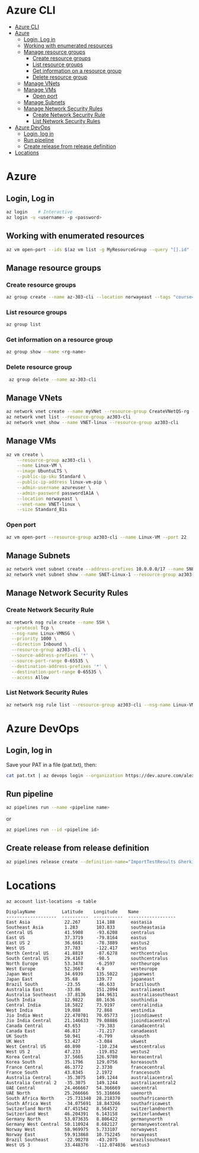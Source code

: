# Azure CLI
<!--ts-->
* [Azure CLI](az.md#azure-cli)
* [Azure](az.md#azure)
   * [Login, Log in](az.md#login-log-in)
   * [Working with enumerated resources](az.md#working-with-enumerated-resources)
   * [Manage resource groups](az.md#manage-resource-groups)
      * [Create resource groups](az.md#create-resource-groups)
      * [List resource groups](az.md#list-resource-groups)
      * [Get information on a resource group](az.md#get-information-on-a-resource-group)
      * [Delete resource group](az.md#delete-resource-group)
   * [Manage VNets](az.md#manage-vnets)
   * [Manage VMs](az.md#manage-vms)
      * [Open port](az.md#open-port)
   * [Manage Subnets](az.md#manage-subnets)
   * [Manage Network Security Rules](az.md#manage-network-security-rules)
      * [Create Network Security Rule](az.md#create-network-security-rule)
      * [List Network Security Rules](az.md#list-network-security-rules)
* [Azure DevOps](az.md#azure-devops)
   * [Login, log in](az.md#login-log-in-1)
   * [Run pipeline](az.md#run-pipeline)
   * [Create release from release definition](az.md#create-release-from-release-definition)
* [Locations](az.md#locations)

<!-- Added by: runner, at: Mon Feb 14 07:33:10 UTC 2022 -->

<!--te-->

# Azure

## Login, Log in
```bash
az login    # Interactive
az login -u <username> -p <password>
```

## Working with enumerated resources
```bash
az vm open-port --ids $(az vm list -g MyResourceGroup --query "[].id" -o tsv) --port '*'
```

## Manage resource groups

### Create resource groups
```bash
az group create --name az-303-cli --location norwayeast --tags "course=az303"
```

### List resource groups
```bash
az group list
```

### Get information on a resource group
```bash
az group show --name <rg-name>
```

### Delete resource group
```bash
 az group delete --name az-303-cli
```

## Manage VNets
```bash
az network vnet create --name myVNet --resource-group CreateVNetQS-rg --subnet-name default --location norwauest --address-prefix 10.0.0.0/16
az network vnet list --resource-group az303-cli
az network vnet show --name VNET-linux --resource-group az303-cli
```

## Manage VMs
```bash
az vm create \
    --resource-group az303-cli \
    --name Linux-VM \
    --image UbuntuLTS \
    --public-ip-sku Standard \
    --public-ip-address linux-vm-pip \
    --admin-username azureuser \
    --admin-password password1A1A \
    --location norwayeast \
    --vnet-name VNET-linux \
    --size Standard_B1s
```

### Open port
```bash
az vm open-port --resource-group az303-cli --name Linux-VM --port 22
```

## Manage Subnets
```bash
az network vnet subnet create --address-prefixes 10.0.0.0/17 --name SNET-Linux-1 --resource-group az303-cli --vnet-name VNET-linux
az network vnet subnet show --name SNET-Linux-1 --resource-group az303-cli --vnet-name VNET-Linux
```

## Manage Network Security Rules

### Create Network Security Rule
```bash
az network nsg rule create --name SSH \
  --protocol Tcp \
  --nsg-name Linux-VMNSG \
  --priority 1000 \
  --direction Inbound \
  --resource-group az303-cli \
  --source-address-prefixes '*' \
  --source-port-range 0-65535 \
  --destination-address-prefixes '*' \
  --destination-port-range 0-65535 \
  --access Allow
```

### List Network Security Rules
```bash
az network nsg rule list --resource-group az303-cli --nsg-name Linux-VMNSG
```

# Azure DevOps

## Login, log in
Save your PAT in a file (pat.txt), then:
```bash
cat pat.txt | az devops login --organization https://dev.azure.com/alexanderhjelmsolidify
```

## Run pipeline
```bash
az pipelines run --name <pipeline name>
```
or
```bash
az pipelines run --id <pipeline id>
```

## Create release from release definition
```bash
az pipelines release create --definition-name="ImportTestResults Gherkin"
```

# Locations
```
az account list-locations -o table
```
```
DisplayName          Latitude    Longitude    Name
-------------------  ----------  -----------  ------------------
East Asia             22.267      114.188      eastasia
Southeast Asia        1.283       103.833      southeastasia
Central US            41.5908     -93.6208     centralus
East US               37.3719     -79.8164     eastus
East US 2             36.6681     -78.3889     eastus2
West US               37.783      -122.417     westus
North Central US      41.8819     -87.6278     northcentralus
South Central US      29.4167     -98.5        southcentralus
North Europe          53.3478     -6.2597      northeurope
West Europe           52.3667     4.9          westeurope
Japan West            34.6939     135.5022     japanwest
Japan East            35.68       139.77       japaneast
Brazil South          -23.55      -46.633      brazilsouth
Australia East        -33.86      151.2094     australiaeast
Australia Southeast   -37.8136    144.9631     australiasoutheast
South India           12.9822     80.1636      southindia
Central India         18.5822     73.9197      centralindia
West India            19.088      72.868       westindia
Jio India West        22.470701   70.05773     jioindiawest
Jio India Central     21.146633   79.08886     jioindiacentral
Canada Central        43.653      -79.383      canadacentral
Canada East           46.817      -71.217      canadaeast
UK South              50.941      -0.799       uksouth
UK West               53.427      -3.084       ukwest
West Central US       40.890      -110.234     westcentralus
West US 2             47.233      -119.852     westus2
Korea Central         37.5665     126.9780     koreacentral
Korea South           35.1796     129.0756     koreasouth
France Central        46.3772     2.3730       francecentral
France South          43.8345     2.1972       francesouth
Australia Central     -35.3075    149.1244     australiacentral
Australia Central 2   -35.3075    149.1244     australiacentral2
UAE Central           24.466667   54.366669    uaecentral
UAE North             25.266666   55.316666    uaenorth
South Africa North    -25.731340  28.218370    southafricanorth
South Africa West     -34.075691  18.843266    southafricawest
Switzerland North     47.451542   8.564572     switzerlandnorth
Switzerland West      46.204391   6.143158     switzerlandwest
Germany North         53.073635   8.806422     germanynorth
Germany West Central  50.110924   8.682127     germanywestcentral
Norway West           58.969975   5.733107     norwaywest
Norway East           59.913868   10.752245    norwayeast
Brazil Southeast      -22.90278   -43.2075     brazilsoutheast
West US 3             33.448376   -112.074036  westus3
```
